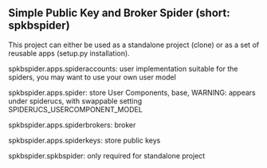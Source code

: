 Simple Public Key and Broker Spider (short: spkbspider)
-----------------------------------


This project can either be used as a standalone project (clone) or as a set of reusable apps (setup.py installation).

spkbspider.apps.spideraccounts: user implementation suitable for the spiders, you may want to use your own user model

spkbspider.apps.spider: store User Components, base, WARNING: appears under spiderucs, with swappable setting SPIDERUCS_USERCOMPONENT_MODEL

spkbspider.apps.spiderbrokers: broker

spkbspider.apps.spiderkeys: store public keys

spkbspider.spkbspider: only required for standalone project
